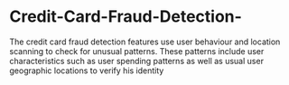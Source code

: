 # Credit-Card-Fraud-Detection-
The credit card fraud detection features use user behaviour and location scanning to check for unusual patterns. These patterns include user characteristics such as user spending patterns as well as usual user geographic locations to verify his identity
